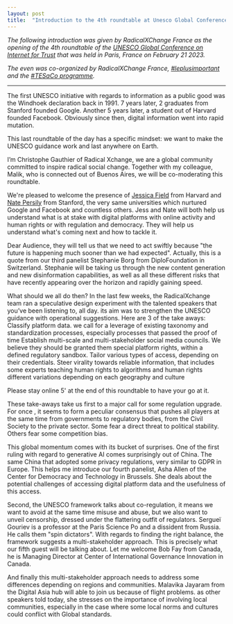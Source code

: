 ```yaml
---
layout: post
title:  "Introduction to the 4th roundtable at Unesco Global Conference on Internet for Trust"
---
```


*The following introduction was given by RadicalXChange France as the opening of the 4th roundtable of the [UNESCO Global Conference on Internet for Trust](https://www.unesco.org/en/internet-conference) that was held in Paris, France on February 21 2023.*

*The even was co-organized by RadicalXChange France, [#leplusimportant](https://leplusimportant.org/) and the [#TESaCo programme](https://www.tesaco.fr/).*

---

The first UNESCO initiative with regards to information as a public good was the Windhoek declaration back in 1991. 7 years later, 2 graduates from Stanford founded Google. Another 5 years later, a student out of Harvard founded Facebook. Obviously since then, digital information went into rapid mutation.

This last roundtable of the day has a specific mindset: we want to make the UNESCO guidance work and last anywhere on Earth.


I’m Christophe Gauthier of Radical Xchange, we are a global community committed to inspire radical social change. Together with my colleague, Malik, who is connected out of Buenos Aires, we will be co-moderating this roundtable.

We're pleased to welcome the presence of [Jessica Fjeld](https://twitter.com/JessicaFjeld) from Harvard and [Nate Persily](https://twitter.com/persily) from Stanford, the very same universities which nurtured Google and Facebook and countless others. Jess and Nate will both help us understand what is at stake with digital platforms with online activity and human rights or with regulation and democracy. They will help us understand what's coming next and how to tackle it.


Dear Audience, they will tell us that we need to act swiftly because "the future is happening much sooner than we had expected".
Actually, this is a quote from our third panelist Stephanie Borg from DiploFoundation in Switzerland. Stephanie will be taking us through the new content generation and new disinformation capabilities, as well as all these different risks that have recently appearing over the horizon and rapidly gaining speed.


What should we all do then? In the last few weeks, the RadicalXchange team ran a speculative design experiment with the talented speakers that you’ve been listening to, all day. its aim was to strengthen the UNESCO guidance with operational suggestions. Here are 3 of the take aways:
Classify platform data. we call for a leverage of existing taxonomy and standardization processes, especially processes that passed the proof of time
Establish multi-scale and multi-stakeholder social media councils. We believe they should be granted them special platform rights, within a defined regulatory sandbox. Tailor various types of access, depending on their credentials.
Steer virality towards reliable information, that includes some experts teaching human rights to algorithms and human rights different variations depending on each geography and culture

Please stay online 5' at the end of this roundtable to have your go at it.

These take-aways take us first to a major call for some regulation upgrade. For once , it seems to form a peculiar consensus that pushes all players at the same time from governments to regulatory bodies, from the Civil Society to the private sector. Some fear a direct threat to political stability. Others fear some competition bias.


This global momentum comes with its bucket of surprises. One of the first ruling with regard to generative AI comes surprisingly out of China. The same China  that adopted some privacy regulations, very similar to GDPR in Europe. This helps me introduce our fourth panelist, Asha Allen of the Center for Democracy and Technology in Brussels. She deals about the potential challenges of accessing digital platform data and the usefulness of this access.


Second, the UNESCO framework talks about co-regulation, it means we want to avoid at the same time misuse and abuse, but we also want to unveil censorship, dressed under the flattering outfit of regulators. Sergueï Gouriev is a professor at the Paris Science Po and a dissident from Russia. He calls them "spin dictators".  With regards to finding the right balance, the framework suggests a multi-stakeholder approach. This is precisely what our fifth guest will be talking about. Let me welcome Bob Fay from Canada, he is Managing Director at Center of International Governance Innovation in Canada.


And finally this multi-stakeholder approach needs to address some differences depending on regions and communities. Malavika Jayaram from the Digital Asia hub will able to join us because of flight problems. as other speakers told today, she stresses on the importance of involving local communities, especially in the case where some local norms and cultures could conflict with Global standards.